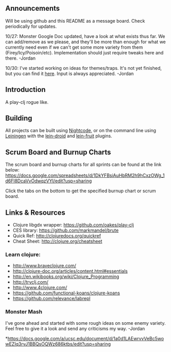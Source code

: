 ## Announcements

Will be using github and this README as a message board. Check periodically for updates.

10/27: Monster Google Doc updated, have a look at what exists thus far. We can add/remove as we please, and they'll be more than enough for what we currently need even if we can't get some more variety from them (Firey/Icy/Poisoin/etc). Implementation should just require tweaks here and there. -Jordan

10/30: I've started working on ideas for themes/traps. It's not yet finished, but you can find it [here](https://docs.google.com/a/ucsc.edu/document/d/1YX6R140gGa4ri2gixDD0ymiKPiRndbpVi7OnwCmFpCA/edit?usp=sharing). Input is always appreciated. -Jordan

## Introduction

A play-clj rogue like.

## Building

All projects can be built using [Nightcode](https://nightcode.info/), or on the command line using [Leiningen](https://github.com/technomancy/leiningen) with the [lein-droid](https://github.com/clojure-android/lein-droid) and [lein-fruit](https://github.com/oakes/lein-fruit) plugins.

## Scrum Board and Burnup Charts

The scrum board and burnup charts for all sprints can be found at the link below:
https://docs.google.com/spreadsheets/d/1DkYFBsiAuHbRM2h9hCxzOWg_1d6Fl8DcaVvOdwqzVYI/edit?usp=sharing

Click the tabs on the bottom to get the specified burnup chart or scrum board.

## Links & Resources

* Clojure libgdx wrapper: https://github.com/oakes/play-clj
* CES library: https://github.com/markmandel/brute
* Quick Ref: http://clojuredocs.org/quickref
* Cheat Sheet: http://clojure.org/cheatsheet

### Learn clojure:
* http://www.braveclojure.com/
* http://clojure-doc.org/articles/content.html#essentials
* http://en.wikibooks.org/wiki/Clojure_Programming
* http://tryclj.com/
* http://www.4clojure.com/
* https://github.com/functional-koans/clojure-koans
* https://github.com/relevance/labrepl

### Monster Mash

I've gone ahead and started with some rough ideas on some enemy variety. Feel free to give it a look and send any criticisms my way. -Jordan

 *https://docs.google.com/a/ucsc.edu/document/d/1a0d1LAEwrvvVeBc5wowEZIq3rvJ1BBQsOQWz686ktbs/edit?usp=sharing
